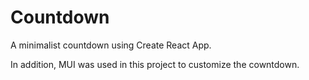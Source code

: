 # Countdown

A minimalist countdown using Create React App.

In addition, MUI was used in this project to customize the cowntdown.
